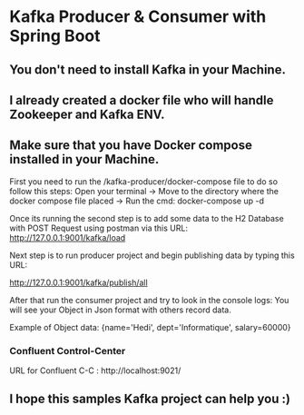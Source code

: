 # Kafka Producer & Consumer with Spring Boot
## You don't need to install Kafka in your Machine. 
## I already created a docker file who will handle Zookeeper and Kafka ENV.
## Make sure that you have Docker compose installed in your Machine.

First you need to run the /kafka-producer/docker-compose file to do so follow this steps: Open your terminal -> Move to the directory where the docker compose file placed -> Run the cmd: docker-compose up -d

Once its running the second step is to add some data to the H2 Database with POST Request using postman via this URL: http://127.0.0.1:9001/kafka/load

Next step is to run producer project and begin publishing data by typing this URL:

http://127.0.0.1:9001/kafka/publish/all

After that run the consumer project and try to look in the console logs:
You will see your Object in Json format with others record data.

Example of Object data: {name='Hedi', dept='Informatique', salary=60000}

### Confluent Control-Center
URL for Confluent C-C : http://localhost:9021/

## I hope this samples Kafka project can help you :)
